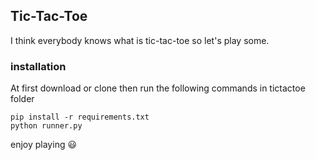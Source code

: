 ## Tic-Tac-Toe

I think everybody knows what is tic-tac-toe so let's play some.

### installation

At first download or clone then run the following commands in tictactoe folder

```
pip install -r requirements.txt
python runner.py
```

enjoy playing :smiley: